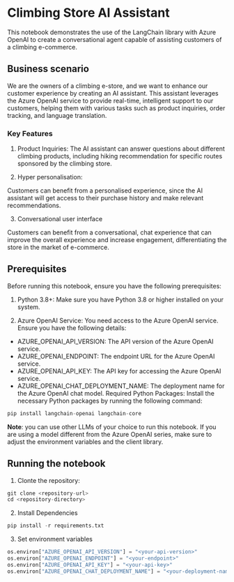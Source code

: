 
# Climbing Store AI Assistant

This notebook demonstrates the use of the LangChain library with Azure OpenAI to create a conversational agent capable of assisting customers of a climbing e-commerce. 

## Business scenario

We are the owners of a climbing e-store, and we want to enhance our customer experience by creating an AI assistant. This assistant leverages the Azure OpenAI service to provide real-time, intelligent support to our customers, helping them with various tasks such as product inquiries, order tracking, and language translation.

### Key Features
1. Product Inquiries: The AI assistant can answer questions about different climbing products, including hiking recommendation for specific routes sponsored by the climbing store.

2. Hyper personalisation:

Customers can benefit from a personalised experience, since the AI assistant will get access to their purchase history and make relevant recommendations.

3. Conversational user interface

Customers can benefit from a conversational, chat experience that can improve the overall experience and increase engagement, differentiating the store in the market of e-commerce.

## Prerequisites
Before running this notebook, ensure you have the following prerequisites:

1. Python 3.8+: Make sure you have Python 3.8 or higher installed on your system.

2. Azure OpenAI Service: You need access to the Azure OpenAI service. Ensure you have the following details:
- AZURE_OPENAI_API_VERSION: The API version of the Azure OpenAI service.
- AZURE_OPENAI_ENDPOINT: The endpoint URL for the Azure OpenAI service.
- AZURE_OPENAI_API_KEY: The API key for accessing the Azure OpenAI service.
- AZURE_OPENAI_CHAT_DEPLOYMENT_NAME: The deployment name for the Azure OpenAI chat model.
Required Python Packages: Install the necessary Python packages by running the following command:

```python
pip install langchain-openai langchain-core
```

**Note**: you can use other LLMs of your choice to run this notebook. If you are using a model different from the Azure OpenAI series, make sure to adjust the environment variables and the client library.

## Running the notebook
1. Clonte the repository:
```python
git clone <repository-url>
cd <repository-directory>
```
2. Install Dependencies
```python
pip install -r requirements.txt
```
3. Set environment variables
```python
os.environ["AZURE_OPENAI_API_VERSION"] = "<your-api-version>"
os.environ["AZURE_OPENAI_ENDPOINT"] = "<your-endpoint>"
os.environ["AZURE_OPENAI_API_KEY"] = "<your-api-key>"
os.environ["AZURE_OPENAI_CHAT_DEPLOYMENT_NAME"] = "<your-deployment-name>"
```




